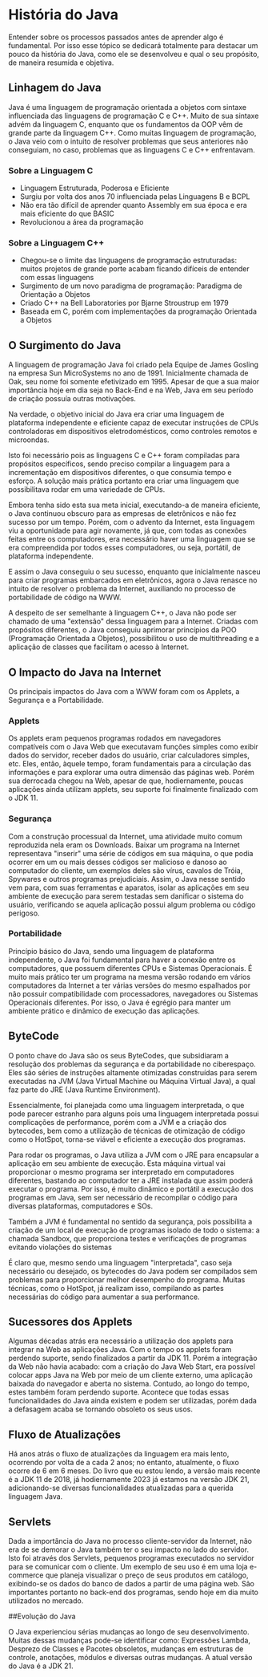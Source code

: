 # História do Java

Entender sobre os processos passados antes de aprender algo é fundamental. Por isso esse tópico se dedicará totalmente para destacar um pouco da história do Java, como ele se desenvolveu e qual o seu propósito, de maneira resumida e objetiva.

## Linhagem do Java
Java é uma linguagem de programação orientada a objetos com sintaxe influenciada das linguagens de programação C e C++. Muito de sua sintaxe advém da linguagem C, enquanto que os fundamentos da OOP vêm de grande parte da linguagem C++. Como muitas linguagem de programação, o Java veio com o intuito de resolver problemas que seus anteriores não conseguiam, no caso, problemas que as linguagens C e C++ enfrentavam.

### Sobre a Linguagem C

* Linguagem Estruturada, Poderosa e Eficiente
* Surgiu por volta dos anos 70 influenciada pelas Linguagens B e BCPL
* Não era tão difícil de aprender quanto Assembly em sua época e era mais eficiente do que BASIC
* Revolucionou a área da programação

### Sobre a Linguagem C++

* Chegou-se o limite das linguagens de programação estruturadas: muitos projetos de grande porte acabam ficando difíceis de entender com essas linguagens
* Surgimento de um novo paradigma de programação: Paradigma de Orientação a Objetos
* Criado C++ na Bell Laboratories por Bjarne Stroustrup em 1979
* Baseada em C, porém com implementações da programação Orientada a Objetos

## O Surgimento do Java
A linguagem de programação Java foi criado pela Equipe de James Gosling na empresa Sun MicroSystems no ano de 1991. Inicialmente chamada de Oak, seu nome foi somente efetivizado em 1995. Apesar de que a sua maior importância hoje em dia seja no Back-End e na Web, Java em seu período de criação possuía outras motivações.

Na verdade, o objetivo inicial do Java era criar uma linguagem de plataforma independente e eficiente capaz de executar instruções de CPUs controladoras em dispositivos eletrodomésticos, como controles remotos e microondas.

Isto foi necessário pois as linguagens C e C++ foram compiladas para propósitos específicos, sendo preciso compilar a linguagem para a incrementação em dispositivos diferentes, o que consumia tempo e esforço. A solução mais prática portanto era criar uma linguagem que possibilitava rodar em uma variedade de CPUs.

Embora tenha sido esta sua meta inicial, executando-a de maneira eficiente, o Java continuou obscuro para as empresas de eletrônicos e não fez sucesso por um tempo. Porém, com o advento da Internet, esta linguagem viu a oportunidade para agir novamente, já que, com todas as conexões feitas entre os computadores, era necessário haver uma linguagem que se era compreendida por todos esses computadores, ou seja, portátil, de plataforma independente.

E assim o Java conseguiu o seu sucesso, enquanto que inicialmente nasceu para criar programas embarcados em eletrônicos, agora o Java renasce no intuito de resolver o problema da Internet, auxiliando no processo de portabilidade de código na WWW.

A despeito de ser semelhante à linguagem C++, o Java não pode ser chamado de uma "extensão" dessa linguagem para a Internet. Criadas com propósitos diferentes, o Java conseguiu aprimorar princípios da POO (Programação Orientada a Objetos), possibilitou o uso de multithreading e a aplicação de classes que facilitam o acesso à Internet.

## O Impacto do Java na Internet

Os principais impactos do Java com a WWW foram com os Applets, a Segurança e a Portabilidade.

### Applets

Os applets eram pequenos programas rodados em navegadores compatíveis com o Java Web que executavam funções simples como exibir dados do servidor, receber dados do usuário, criar calculadores simples, etc.
Eles, então, àquele tempo, foram fundamentais para a circulação das informações e para explorar uma outra dimensão das páginas web. Porém sua derrocada chegou na Web, apesar de que, hodiernamente, poucas aplicações ainda utilizam applets, seu suporte foi finalmente finalizado com o JDK 11.

### Segurança

Com a construção processual da Internet, uma atividade muito comum reproduzida nela eram os Downloads. Baixar um programa na Internet representava "inserir" uma série de códigos em sua máquina, o que podia ocorrer em um ou mais desses códigos ser malicioso e danoso ao computador do cliente, um exemplos deles são vírus, cavalos de Tróia, Spywares e outros programas prejudiciais.
Assim, o Java nesse sentido vem para, com suas ferramentas e aparatos, isolar as aplicações em seu ambiente de execução para serem testadas sem danificar o sistema do usuário, verificando se aquela aplicação possui algum problema ou código perigoso.

### Portabilidade

Princípio básico do Java, sendo uma linguagem de plataforma independente, o Java foi fundamental para haver a conexão entre os computadores, que possuem diferentes CPUs e Sistemas Operacionais. É muito mais prático ter um programa na mesma versão rodando em vários computadores da Internet a ter várias versões do mesmo espalhados por não possuir compatibilidade com processadores, navegadores ou Sistemas Operacionais diferentes. Por isso, o Java é egrégio para manter um ambiente prático e dinâmico de execução das aplicações.

## ByteCode

O ponto chave do Java são os seus ByteCodes, que subsidiaram a resolução dos problemas da segurança e da portabilidade no ciberespaço. Eles são séries de instruções altamente otimizadas construídas para serem executadas na JVM (Java Virtual Machine ou Máquina Virtual Java), a qual faz parte do JRE (Java Runtime Environment).

Essencialmente, foi planejada como uma linguagem interpretada, o que pode parecer estranho para alguns pois uma linguagem interpretada possui complicações de performance, porém com a JVM e a criação dos bytecodes, bem como a utilização de técnicas de otimização de código como o HotSpot, torna-se viável e eficiente a execução dos programas.

Para rodar os programas, o Java utiliza a JVM com o JRE para encapsular a aplicação em seu ambiente de execução. Esta máquina virtual vai proporcionar o mesmo programa ser interpretado em computadores diferentes, bastando ao computador ter a JRE instalada que assim poderá executar o programa. Por isso, é muito dinâmico e portátil a execução dos programas em Java, sem ser necessário de recompilar o código para diversas plataformas, computadores e SOs.

Também a JVM é fundamental no sentido da segurança, pois possibilita a criação de um local de execução de programas isolado de todo o sistema: a chamada Sandbox, que proporciona testes e verificações de programas evitando violações do sistemas

É claro que, mesmo sendo uma linguagem "interpretada", caso seja necessário ou desejado, os bytecodes do Java podem ser compilados sem problemas para proporcionar melhor desempenho do programa. Muitas técnicas, como o HotSpot, já realizam isso, compilando as partes necessárias do código para aumentar a sua performance. 

## Sucessores dos Applets

Algumas décadas atrás era necessário a utilização dos applets para integrar na Web as aplicações Java. Com o tempo os applets foram perdendo suporte, sendo finalizados a partir da JDK 11. Porém a integração da Web não havia acabado: com a criação do Java Web Start, era possível colocar apps Java na Web por meio de um cliente externo, uma aplicação baixada do navegador e aberta no sistema. Contudo, ao longo do tempo, estes também foram perdendo suporte. Acontece que todas essas funcionalidades do Java ainda existem e podem ser utilizadas, porém dada a defasagem acaba se tornando obsoleto os seus usos.

## Fluxo de Atualizações

Há anos atrás o fluxo de atualizações da linguagem era mais lento, ocorrendo por volta de a cada 2 anos; no entanto, atualmente, o fluxo ocorre de 6 em 6 meses. Do livro que eu estou lendo, a versão mais recente é a JDK 11 de 2018, já hodiernamente 2023 já estamos na versão JDK 21, adicionando-se diversas funcionalidades atualizadas para a querida linguagem Java.

## Servlets

Dada a importância do Java no processo cliente-servidor da Internet, não era de se demorar o Java também ter o seu impacto no lado do servidor. Isto foi através dos Servlets, pequenos programas executados no servidor para se comunicar com o cliente. 
Um exemplo de seu uso é em uma loja e-commerce que planeja visualizar o preço de seus produtos em catálogo, exibindo-se os dados do banco de dados a partir de uma página web. São importantes portanto no back-end dos programas, sendo hoje em dia muito utilizados no mercado.

##Evolução do Java

O Java experienciou sérias mudanças ao longo de seu desenvolvimento. Muitas dessas mudanças pode-se identificar como: Expressões Lambda, Desprezo de Classes e Pacotes obsoletos, mudanças em estruturas de controle, anotações, módulos e diversas outras mudanças. A atual versão do Java é a JDK 21.

	